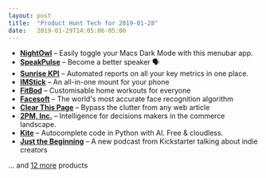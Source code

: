 ```yaml
---
layout: post
title:  "Product Hunt Tech for 2019-01-28"
date:   2019-01-29T14:05:06-05:00
---
```


* **[NightOwl](https://www.producthunt.com/posts/nightowl?utm_campaign=producthunt-api&utm_medium=api&utm_source=Application%3A+Daily+Digest+RSS+%28ID%3A+3202%29)** – Easily toggle your Macs Dark Mode with this menubar app.
* **[SpeakPulse](https://www.producthunt.com/posts/speakpulse?utm_campaign=producthunt-api&utm_medium=api&utm_source=Application%3A+Daily+Digest+RSS+%28ID%3A+3202%29)** – Become a better speaker 🗣️
* **[Sunrise KPI](https://www.producthunt.com/posts/sunrise-kpi?utm_campaign=producthunt-api&utm_medium=api&utm_source=Application%3A+Daily+Digest+RSS+%28ID%3A+3202%29)** – Automated reports on all your key metrics in one place.
* **[IMStick](https://www.producthunt.com/posts/imstick?utm_campaign=producthunt-api&utm_medium=api&utm_source=Application%3A+Daily+Digest+RSS+%28ID%3A+3202%29)** – An all-in-one mount for your phone
* **[FitBod](https://www.producthunt.com/posts/fitbod-2?utm_campaign=producthunt-api&utm_medium=api&utm_source=Application%3A+Daily+Digest+RSS+%28ID%3A+3202%29)** – Customisable home workouts for everyone
* **[Facesoft](https://www.producthunt.com/posts/facesoft?utm_campaign=producthunt-api&utm_medium=api&utm_source=Application%3A+Daily+Digest+RSS+%28ID%3A+3202%29)** – The world's most accurate face recognition algorithm
* **[Clear This Page](https://www.producthunt.com/posts/clear-this-page?utm_campaign=producthunt-api&utm_medium=api&utm_source=Application%3A+Daily+Digest+RSS+%28ID%3A+3202%29)** – Bypass the clutter from any web article
* **[2PM, Inc.](https://www.producthunt.com/posts/2pm-inc?utm_campaign=producthunt-api&utm_medium=api&utm_source=Application%3A+Daily+Digest+RSS+%28ID%3A+3202%29)** – Intelligence for decisions makers in the commerce landscape.
* **[Kite](https://www.producthunt.com/posts/kite-11?utm_campaign=producthunt-api&utm_medium=api&utm_source=Application%3A+Daily+Digest+RSS+%28ID%3A+3202%29)** – Autocomplete code in Python with AI. Free & cloudless.
* **[Just the Beginning](https://www.producthunt.com/posts/just-the-beginning?utm_campaign=producthunt-api&utm_medium=api&utm_source=Application%3A+Daily+Digest+RSS+%28ID%3A+3202%29)** – A new podcast from Kickstarter talking about indie creators

… and [12 more](https://www.producthunt.com/tech) products